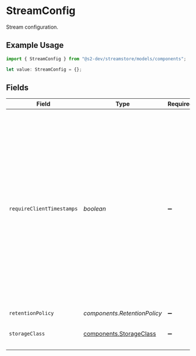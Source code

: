 # StreamConfig

Stream configuration.

## Example Usage

```typescript
import { StreamConfig } from "@s2-dev/streamstore/models/components";

let value: StreamConfig = {};
```

## Fields

| Field                                                                                                                                                                                                                                                                      | Type                                                                                                                                                                                                                                                                       | Required                                                                                                                                                                                                                                                                   | Description                                                                                                                                                                                                                                                                |
| -------------------------------------------------------------------------------------------------------------------------------------------------------------------------------------------------------------------------------------------------------------------------- | -------------------------------------------------------------------------------------------------------------------------------------------------------------------------------------------------------------------------------------------------------------------------- | -------------------------------------------------------------------------------------------------------------------------------------------------------------------------------------------------------------------------------------------------------------------------- | -------------------------------------------------------------------------------------------------------------------------------------------------------------------------------------------------------------------------------------------------------------------------- |
| `requireClientTimestamps`                                                                                                                                                                                                                                                  | *boolean*                                                                                                                                                                                                                                                                  | :heavy_minus_sign:                                                                                                                                                                                                                                                         | Controls how to handle timestamps when they are not provided by the client.<br/>If this is false (or not set), the record's arrival time will be assigned as its timestamp.<br/>If this is true, then any append without a client-specified timestamp will be rejected as invalid. |
| `retentionPolicy`                                                                                                                                                                                                                                                          | *components.RetentionPolicy*                                                                                                                                                                                                                                               | :heavy_minus_sign:                                                                                                                                                                                                                                                         | N/A                                                                                                                                                                                                                                                                        |
| `storageClass`                                                                                                                                                                                                                                                             | [components.StorageClass](../../models/components/storageclass.md)                                                                                                                                                                                                         | :heavy_minus_sign:                                                                                                                                                                                                                                                         | Storage class for recent writes.                                                                                                                                                                                                                                           |